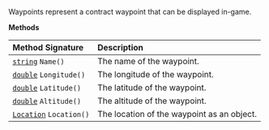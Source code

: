 Waypoints represent a contract waypoint that can be displayed in-game.

**Methods**

| Method Signature | Description |
| :--- | :--- |
| [`string`](String-Type) `Name()` | The name of the waypoint. |
| [`double`](Numeric-Type) `Longitude()` | The longitude of the waypoint. |
| [`double`](Numeric-Type) `Latitude()` | The latitude of the waypoint. |
| [`double`](Numeric-Type) `Altitude()` | The altitude of the waypoint. |
| [`Location`](Location-Type) `Location()` | The location of the waypoint as an object. |
